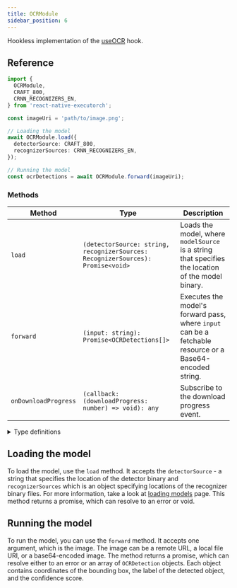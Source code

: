 ```yaml
---
title: OCRModule
sidebar_position: 6
---
```


Hookless implementation of the [useOCR](../computer-vision/useOCR.mdx) hook.

## Reference

```typescript
import {
  OCRModule,
  CRAFT_800,
  CRNN_RECOGNIZERS_EN,
} from 'react-native-executorch';

const imageUri = 'path/to/image.png';

// Loading the model
await OCRModule.load({
  detectorSource: CRAFT_800,
  recognizerSources: CRNN_RECOGNIZERS_EN,
});

// Running the model
const ocrDetections = await OCRModule.forward(imageUri);
```

### Methods

| Method               | Type                                                                            | Description                                                                                              |
| -------------------- | ------------------------------------------------------------------------------- | -------------------------------------------------------------------------------------------------------- |
| `load`               | `(detectorSource: string, recognizerSources: RecognizerSources): Promise<void>` | Loads the model, where `modelSource` is a string that specifies the location of the model binary.        |
| `forward`            | `(input: string): Promise<OCRDetections[]>`                                     | Executes the model's forward pass, where `input` can be a fetchable resource or a Base64-encoded string. |
| `onDownloadProgress` | `(callback: (downloadProgress: number) => void): any`                           | Subscribe to the download progress event.                                                                |

<details>
<summary>Type definitions</summary>

```typescript
interface Point {
  x: number;
  y: number;
}

interface OCRDetection {
  bbox: Point[];
  text: string;
  score: number;
}

interface RecognizerSources: {
    recognizerLarge: String;
    recognizerMedium: String;
    recognizerSmall: String;
}
```

</details>

## Loading the model

To load the model, use the `load` method. It accepts the `detectorSource` - a string that specifies the location of the detector binary and `recognizerSources` which is an object specifying locations of the recognizer binary files. For more information, take a look at [loading models](../fundamentals/loading-models.md) page. This method returns a promise, which can resolve to an error or void.

## Running the model

To run the model, you can use the `forward` method. It accepts one argument, which is the image. The image can be a remote URL, a local file URI, or a base64-encoded image. The method returns a promise, which can resolve either to an error or an array of `OCRDetection` objects. Each object contains coordinates of the bounding box, the label of the detected object, and the confidence score.
